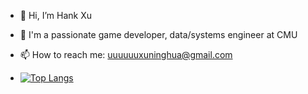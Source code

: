 - 👋 Hi, I’m Hank Xu
- 👀 I'm a passionate game developer, data/systems engineer at CMU
- 📫 How to reach me: uuuuuuxuninghua@gmail.com

- [![Top Langs](https://github-readme-stats.vercel.app/api?username=hankxu1212)](https://github.com/anuraghazra/github-readme-stats)
